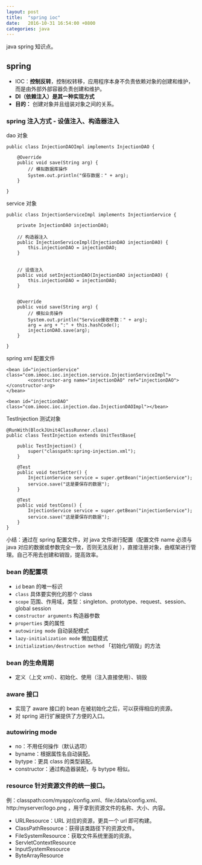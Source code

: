 ```yaml
---
layout: post
title:  "spring ioc"
date:   2016-10-31 16:54:00 +0800
categories: java
---
```


java spring 知识点。

<!-- more -->

## spring

- IOC：**控制反转**，控制权转移，应用程序本身不负责依赖对象的创建和维护，而是由外部外部容器负责创建和维护。
- **DI（依赖注入）是其一种实现方式**
- **目的：** 创建对象并且组装对象之间的关系。

### spring 注入方式 - 设值注入、构造器注入

dao 对象

```
public class InjectionDAOImpl implements InjectionDAO {

	@Override
	public void save(String arg) {
		// 模拟数据库操作
		System.out.println("保存数据：" + arg);
	}

}

```

service 对象

```
public class InjectionServiceImpl implements InjectionService {

	private InjectionDAO injectionDAO;

	// 构造器注入
	public InjectionServiceImpl(InjectionDAO injectionDAO) {
		this.injectionDAO = injectionDAO;
	}


	// 设值注入
	public void setInjectionDAO(InjectionDAO injectionDAO) {
		this.injectionDAO = injectionDAO;
	}


	@Override
	public void save(String arg) {
		// 模拟业务操作
		System.out.println("Service接收参数：" + arg);
		arg = arg + ":" + this.hashCode();
		injectionDAO.save(arg);
	}

}

```

spring xml 配置文件

```
<bean id="injectionService" class="com.imooc.ioc.injection.service.InjectionServiceImpl">
        <constructor-arg name="injectionDAO" ref="injectionDAO"></constructor-arg>
</bean>

<bean id="injectionDAO" class="com.imooc.ioc.injection.dao.InjectionDAOImpl"></bean>

```

TestInjection 测试对象

```
@RunWith(BlockJUnit4ClassRunner.class)
public class TestInjection extends UnitTestBase{

	public TestInjection() {
		super("classpath:spring-injection.xml");
	}

	@Test
	public void testSetter() {
		InjectionService service = super.getBean("injectionService");
		service.save("这是要保存的数据");
	}

	@Test
	public void testCons() {
		InjectionService service = super.getBean("injectionService");
		service.save("这是要保存的数据");
	}
}

```

小结：通过在 spring 配置文件，对 java 文件进行配置（配置文件 name 必须与 java 对应的数据或参数完全一致，否则无法反射 ），直接注册对象，由框架进行管理。自己不用去创建和销毁，提高效率。

### bean 的配置项

- `id` bean 的唯一标识
- `class` 具体要实例化的那个 class
- `scope` 范围、作用域，类型：singleton、prototype、request、session、global session
- `constructor arguments` 构造器参数
- `properties` 类的属性
- `autowiring mode` 自动装配模式
- `lazy-initialization mode` 懒加载模式
- `initialization/destruction method` 「初始化/销毁」的方法

### bean 的生命周期

- 定义（上文 xml）、初始化、使用（注入直接使用）、销毁

### aware 接口

- 实现了 aware 接口的 bean 在被初始化之后，可以获得相应的资源。
- 对 spring 进行扩展提供了方便的入口。

### autowiring mode

- no：不用任何操作（默认选项）
- byname：根据属性名自动装配。
- bytype：更具 class 的类型装配。
- constructor：通过构造器装配，与 bytype 相似。

### resource 针对资源文件的统一接口。

例：classpath:com/myapp/config.xml、file:/data/config.xml、http:/myserver/logo.png ，用于拿到资源文件的名称、大小、内容。

- URLResource：URL 对应的资源，更具一个 url 即可构建。
- ClassPathResource：获得该类路径下的资源文件。
- FileSystemResource：获取文件系统里面的资源。
- ServletContextResource
- InputSystemResource
- ByteArrayResource
